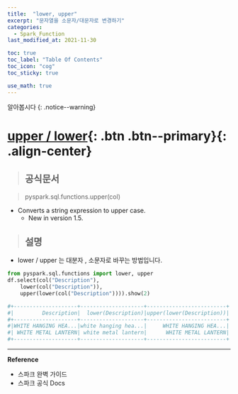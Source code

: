 ```yaml
---
title:  "lower, upper"
excerpt: "문자열을 소문자/대문자로 변경하기"
categories:
  - Spark_Function
last_modified_at: 2021-11-30

toc: true
toc_label: "Table Of Contents"
toc_icon: "cog"
toc_sticky: true

use_math: true
---
```


알아봅시다
{: .notice--warning}

# [upper / lower](#link){: .btn .btn--primary}{: .align-center}

> ## 공식문서

> pyspark.sql.functions.upper(col)

- Converts a string expression to upper case.
  - New in version 1.5.

> ## 설명

- lower / upper 는 대분자 , 소문자로 바꾸는 방법입니다.

```python
from pyspark.sql.functions import lower, upper
df.select(col("Description"),
    lower(col("Description")),
    upper(lower(col("Description")))).show(2)

#+--------------------+--------------------+-------------------------+
#|         Description|  lower(Description)|upper(lower(Description))|
#+--------------------+--------------------+-------------------------+
#|WHITE HANGING HEA...|white hanging hea...|     WHITE HANGING HEA...|
#| WHITE METAL LANTERN| white metal lantern|      WHITE METAL LANTERN|
#+--------------------+--------------------+-------------------------+
```

---

**Reference**

- 스파크 완벽 가이드
- 스파크 공식 Docs

